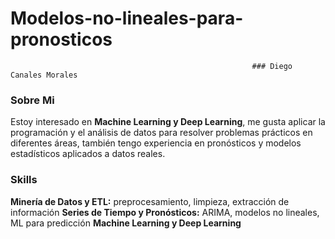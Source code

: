 # Modelos-no-lineales-para-pronosticos

                                                          ### Diego Canales Morales

### Sobre Mi

Estoy interesado en **Machine Learning y Deep Learning**, me gusta aplicar la programación y el análisis de datos para resolver problemas prácticos en diferentes áreas, también tengo experiencia en pronósticos y modelos estadísticos aplicados a datos reales.  

### Skills

**Minería de Datos y ETL:** preprocesamiento, limpieza, extracción de información 
**Series de Tiempo y Pronósticos:** ARIMA, modelos no lineales, ML para predicción 
**Machine Learning y Deep Learning**
